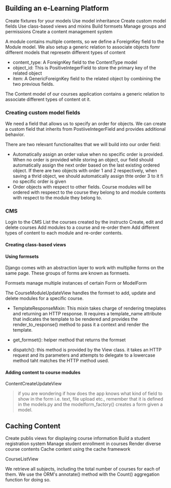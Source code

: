 Building an e-Learning Platform
-------------------------------

Create fixtures for your models
Use model inheritance
Create custom model fields
Use class-based views and mixins
Build formsets
Manage groups and permissions
Create a content management system

A module contains multiple contents, so we define a ForeignKey field to the Module model. We also setup a generic relation to associate objects fomr different models that represetn different types of content

- content_type: A ForeignKey field to the ContentType model
- object_id: This is PositiveIntegerField to store the primary key of the related object
- item: A GenericForeignKey field to the related object by combining the two previous fields.


The Content model of our courses application contains a generic relation to associate different types of content ot it.



### Creating custom model fields

We need a field that allows us to specify an order for objects. We can create a custom field that inherits from PostiiveIntegerField and provides additional behavior.

There are two relevant functionalites that we will build into our order field:

- Automatically assign an order value when no specific order is provided. When no order is provided while storing an object, our field should automatically assign the next order based on the last existing ordered object. If there are two objects with order 1 and 2 respectively, when saving a thrid object, we should automatically assign thte order 3 to it fi no specific order is given
- Order objects with respect to other fields. Course modules will be ordered with respeect to the course they belong to and module contents with respect to the module they belong to.


### CMS

Login to the CMS
List the courses created by the instructo
Create, edit and delete courses
Add modules to a course and re-order them
Add different types of content to each module and re-order contents.


#### Creating class-based views


#### Using formsets

Django comes with an abstraction layer to work with multiplke forms on the same page. These groups of forms are known as formsets.

Formsets manage multiple instances of certain Form or ModelForm


The CourseModuleUpdateView handles the formset to add, update and delete modules for a specific course.

- TemplateResponseMixin: This mixin takes charge of rendering tmeplates and returning an HTTP response. It requires a template_name attribute that indicates the template to be rendered and provides the render_to_response() method to pass it a context and render the template.

- get_formset(): helper method that returns the formset

- dispatch(): this method is provided by the View class. it takes an HTTP request and its parameters and attempts to delegate to a lowercase method taht matches the HTTP method used.


#### Adding content to course modules

ContentCreateUpdateView

> if you are wondering if how does the app knows what kind of field to show in the form i.e. text, file upload etc., remember that it is defined in the models.py and the modelform_factory() creates a form given a model.




Caching Content
---------------------------

Create publis views for displaying course information
Build a student registration system
Manage student enrollment in courses
Render diverse course contents
Cache content using the cache framework


CourseListView

We retrieve all subjects, including the total number of courses for each of them. We use the ORM's annotate() method with the Count() aggregation function for doing so.



